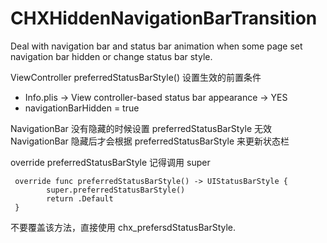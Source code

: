 # CHXHiddenNavigationBarTransition
Deal with navigation bar and status bar animation when some page set navigation bar hidden or change status bar style.



ViewController preferredStatusBarStyle() 设置生效的前置条件
- Info.plis -> View controller-based status bar appearance -> YES
- navigationBarHidden = true


NavigationBar 没有隐藏的时候设置 preferredStatusBarStyle 无效
NavigationBar 隐藏后才会根据 preferredStatusBarStyle 来更新状态栏

override preferredStatusBarStyle 记得调用 super


```
 override func preferredStatusBarStyle() -> UIStatusBarStyle {
        super.preferredStatusBarStyle()
        return .Default
 }
```

不要覆盖该方法，直接使用 chx_prefersdStatusBarStyle.

